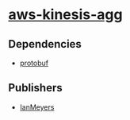 # [aws-kinesis-agg](https://pypi.org/project/aws-kinesis-agg)

## Dependencies
- [protobuf](packages/p/protobuf.md)



## Publishers
- [IanMeyers](https://pypi.org/user/IanMeyers)

